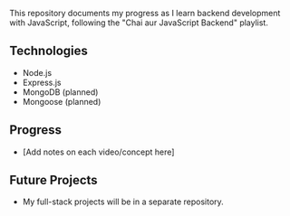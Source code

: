 This repository documents my progress as I learn backend development with JavaScript, following the "Chai aur JavaScript Backend" playlist.

## Technologies

- Node.js
- Express.js
- MongoDB (planned)
- Mongoose (planned)

## Progress

- [Add notes on each video/concept here]

## Future Projects

- My full-stack projects will be in a separate repository.
